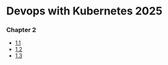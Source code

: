# Devops with Kubernetes 2025

### Chapter 2
- [1.1](https://github.com/PacoZG/devops-with-kubernetes-2025/tree/1.1)
- [1.2](https://github.com/PacoZG/devops-with-kubernetes-2025/tree/1.2)
- [1.3](https://github.com/PacoZG/devops-with-kubernetes-2025/tree/1.3)

